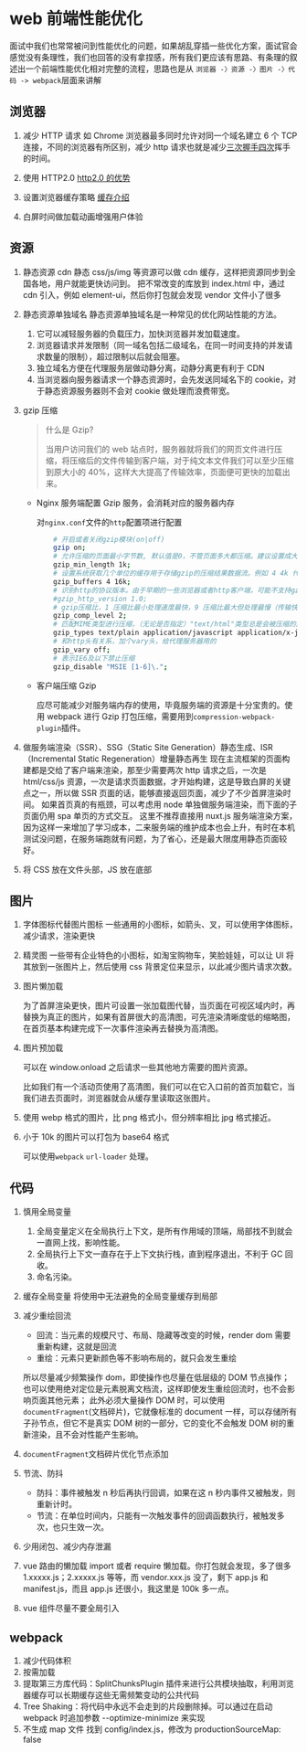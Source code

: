 # web 前端性能优化

面试中我们也常常被问到性能优化的问题，如果胡乱穿插一些优化方案，面试官会感觉没有条理性，我们也回答的没有拿捏感，所有我们更应该有思路、有条理的叙述出一个前端性能优化相对完整的流程，思路也是从 `浏览器 -〉资源 -〉图片 -〉代码 -> webpack`层面来讲解

## 浏览器

1. 减少 HTTP 请求
   如 Chrome 浏览器最多同时允许对同一个域名建立 6 个 TCP 连接，不同的浏览器有所区别，减少 http 请求也就是减少[三次握手四次](../network/http.md#13-一个页面从输入url到页面加载显示完成这个过程中都发生了什么)挥手的时间。

2. 使用 HTTP2.0
   [http2.0 的优势](../network/http.md#9-http11-和-http20-的区别)

3. 设置浏览器缓存策略
   [缓存介绍](../network/http.md#22-与缓存相关的http请求头有哪些)

4. 白屏时间做加载动画增强用户体验

## 资源

1. 静态资源 cdn
   静态 css/js/img 等资源可以做 cdn 缓存，这样把资源同步到全国各地，用户就能更快访问到。
   把不常改变的库放到 index.html 中，通过 cdn 引入，例如 element-ui，然后你打包就会发现 vendor 文件小了很多

2. 静态资源单独域名
   静态资源单独域名是一种常见的优化网站性能的方法。

   1. 它可以减轻服务器的负载压力，加快浏览器并发加载速度。
   2. 浏览器请求并发限制（同一域名包括二级域名，在同一时间支持的并发请求数量的限制），超过限制以后就会阻塞。
   3. 独立域名方便在代理服务层做动静分离，动静分离更有利于 CDN
   4. 当浏览器向服务器请求一个静态资源时，会先发送同域名下的 cookie，对于静态资源服务器则不会对 cookie 做处理而浪费带宽。

3. gzip 压缩

   > 什么是 Gzip?
   >
   > 当用户访问我们的 web 站点时，服务器就将我们的网页文件进行压缩，将压缩后的文件传输到客户端，对于纯文本文件我们可以至少压缩到原大小的 40%，这样大大提高了传输效率，页面便可更快的加载出来。

   - Nginx 服务端配置 Gzip 服务，会消耗对应的服务器内存

     对`nginx.conf`文件的`http`配置项进行配置

     ```bash
         # 开启或者关闭gzip模块(on|off)
         gzip on;
         # 允许压缩的页面最小字节数, 默认值是0，不管页面多大都压缩。建议设置成大于1k的字节数，小于1k可能会越压越大
         gzip_min_length 1k;
         # 设置系统获取几个单位的缓存用于存储gzip的压缩结果数据流。例如 4 4k 代表以4k为单位，按照原始数据大小以4k为单位的4倍申请内存。
         gzip_buffers 4 16k;
         # 识别http的协议版本。由于早期的一些浏览器或者http客户端，可能不支持gzip自解压，用户就会看到乱码，所以做一些判断还是有必要的。
         #gzip_http_version 1.0;
         # gzip压缩比，1 压缩比最小处理速度最快，9 压缩比最大但处理最慢（传输快但比较消耗cpu）。
         gzip_comp_level 2;
         # 匹配MIME类型进行压缩，（无论是否指定）"text/html"类型总是会被压缩的。
         gzip_types text/plain application/javascript application/x-javascript text/css application/xml text/javascript application/x-httpd-php image/jpeg image/gif image/png;
         # 和http头有关系，加个vary头，给代理服务器用的
         gzip_vary off;
         # 表示IE6及以下禁止压缩
         gzip_disable "MSIE [1-6]\.";
     ```

   - 客户端压缩 Gzip

     应尽可能减少对服务端内存的使用，毕竟服务端的资源是十分宝贵的。使用 webpack 进行 Gzip 打包压缩，需要用到`compression-webpack-plugin`插件。

4. 做服务端渲染（SSR）、SSG（Static Site Generation）静态生成、ISR（Incremental Static Regeneration）增量静态再生
   现在主流框架的页面构建都是交给了客户端来渲染，那至少需要两次 http 请求之后，一次是 html/css/js 资源，一次是请求页面数据，才开始构建，这是导致白屏的关键点之一，所以做 SSR 页面的话，能够直接返回页面，减少了不少首屏渲染时间。
   如果首页真的有瓶颈，可以考虑用 node 单独做服务端渲染，而下面的子页面仍用 spa 单页的方式交互。
   这里不推荐直接用 nuxt.js 服务端渲染方案，因为这样一来增加了学习成本，二来服务端的维护成本也会上升，有时在本机测试没问题，在服务端跑就有问题，为了省心，还是最大限度用静态页面较好。

5. 将 CSS 放在文件头部，JS 放在底部

## 图片

1. 字体图标代替图片图标
   一些通用的小图标，如箭头、叉，可以使用字体图标，减少请求，渲染更快

2. 精灵图
   一些带有企业特色的小图标，如淘宝购物车，笑脸娃娃，可以让 UI 将其放到一张图片上，然后使用 css 背景定位来显示，以此减少图片请求次数。

3. 图片懒加载

   为了首屏渲染更快，图片可设置一张加载图代替，当页面在可视区域内时，再替换为真正的图片，如果有首屏很大的高清图，可先渲染清晰度低的缩略图，在首页基本构建完成下一次事件渲染再去替换为高清图。

4. 图片预加载

   可以在 window.onload 之后请求一些其他地方需要的图片资源。

   比如我们有一个活动页使用了高清图，我们可以在它入口前的首页加载它，当我们进去页面时，浏览器就会从缓存里读取这张图片。

5. 使用 webp 格式的图片，比 png 格式小，但分辨率相比 jpg 格式接近。

6. 小于 10k 的图片可以打包为 base64 格式

   可以使用`webpack` `url-loader` 处理。

## 代码

1. 慎用全局变量
   1. 全局变量定义在全局执行上下文，是所有作用域的顶端，局部找不到就会一直网上找，影响性能。
   2. 全局执行上下文一直存在于上下文执行栈，直到程序退出，不利于 GC 回收。
   3. 命名污染。
2. 缓存全局变量
   将使用中无法避免的全局变量缓存到局部
3. 减少重绘回流

   - 回流：当元素的规模尺寸、布局、隐藏等改变的时候，render dom 需要重新构建，这就是回流
   - 重绘：元素只更新颜色等不影响布局的，就只会发生重绘

   所以尽量减少频繁操作 dom，即使操作也尽量在低层级的 DOM 节点操作；
   也可以使用绝对定位是元素脱离文档流，这样即使发生重绘回流时，也不会影响页面其他元素；
   此外必须大量操作 DOM 时，可以使用`documentFragment`(文档碎片)，它就像标准的 document 一样，可以存储所有子孙节点，但它不是真实 DOM 树的一部分，它的变化不会触发 DOM 树的重新渲染，且不会对性能产生影响。

4. `documentFragment`文档碎片优化节点添加
5. 节流、防抖

   - 防抖：事件被触发 n 秒后再执行回调，如果在这 n 秒内事件又被触发，则重新计时。
   - 节流：在单位时间内，只能有一次触发事件的回调函数执行，被触发多次，也只生效一次。

6. 少用闭包、减少内存泄漏

7. vue 路由的懒加载
   import 或者 require 懒加载。你打包就会发现，多了很多 1.xxxxx.js；2.xxxxx.js 等等，而 vendor.xxx.js 没了，剩下 app.js 和 manifest.js，而且 app.js 还很小，我这里是 100k 多一点。
8. vue 组件尽量不要全局引入

## webpack

1. 减少代码体积
2. 按需加载
3. 提取第三方库代码：SplitChunksPlugin 插件来进行公共模块抽取，利用浏览器缓存可以长期缓存这些无需频繁变动的公共代码
4. Tree Shaking：将代码中永远不会走到的片段删除掉。可以通过在启动 webpack 时追加参数 --optimize-minimize 来实现
5. 不生成 map 文件
   找到 config/index.js，修改为 productionSourceMap: false
